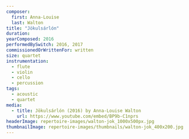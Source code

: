 ```yaml
---
composer:
  first: Anna-Louise
  last: Walton
title: "Jökulsárlón"
duration:
yearComposed: 2016
performedBySwitch: 2016, 2017
commissionedOrWrittenFor: written
size: quartet
instrumentation:
  - flute
  - violin
  - cello
  - percussion
tags:
  - acoustic
  - quartet
media:
  - title: Jökulsárlón (2016) by Anna-Louise Walton
    url: https://www.youtube.com/embed/BP9b-C1nprs
headerImage: repertoire-images/walton-jok_1000x500px.jpg
thumbnailImage: repertoire-images/thumbnails/walton-jok_400x200.jpg
---
```

